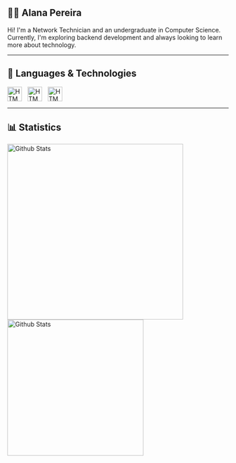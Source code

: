 ## 👩‍💻 Alana Pereira

Hi! I'm a Network Technician and an undergraduate in Computer Science. Currently, I'm exploring backend development and always looking to learn more about technology.

---

## 👾 Languages & Technologies

<img 
  align="left"
  alt="HTML"
  title="HTML"
  width="33px"
  style="padding-right: 10px;"
  src="https://cdn.jsdelivr.net/gh/devicons/devicon@latest/icons/c/c-original.svg" 
/>

<img 
  align="left"
  alt="HTML"
  title="HTML"
  width="33px"
  style="padding-right: 10px;"
  src="https://cdn.jsdelivr.net/gh/devicons/devicon@latest/icons/csharp/csharp-original.svg" 
/>

<img 
  align="left"
  alt="HTML"
  title="HTML"
  width="33px"
  style="padding-right: 10px;"
  src="https://cdn.jsdelivr.net/gh/devicons/devicon@latest/icons/azuresqldatabase/azuresqldatabase-original.svg" 
/>

<br/>
<br/>

---

## 📊 Statistics

<img 
  align="left"
  alt="Github Stats"
  width="400"
  style="padding-right: 10px;"
  src="https://github-readme-stats.vercel.app/api?username=alanamarg&show_icons=true&theme=radical&include_all_commits=true" 
/>

<img 
  align="left"
  alt="Github Stats"
  width="310"
  style="padding-right: 10px;"
  src="https://github-readme-stats.vercel.app/api/top-langs/?username=alanamarg&theme=radical&layout=compact&custom_title=Technologies" 
/>

